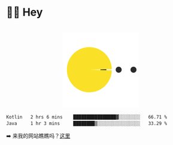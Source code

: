 
# 👋🏻 Hey
<div align="center">
	<br>
	<img src="https://raw.githubusercontent.com/Aniket965/Aniket965/master/pacman.svg?sanitize=true" width="200" height="200">
	<br>
</div>

<!--START_SECTION:waka-->

```txt
Kotlin   2 hrs 6 mins    ████████████████▓░░░░░░░░   66.71 %
Java     1 hr 3 mins     ████████▒░░░░░░░░░░░░░░░░   33.29 %
```

<!--END_SECTION:waka-->

 ➡️  来我的网站瞧瞧吗？[这里](https://www.shaolongfei.com)
